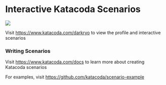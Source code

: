 # Interactive Katacoda Scenarios

[![](http://shields.katacoda.com/katacoda/darkryo/count.svg)](https://www.katacoda.com/darkryo "Get your profile on Katacoda.com")

Visit https://www.katacoda.com/darkryo to view the profile and interactive scenarios

### Writing Scenarios
Visit https://www.katacoda.com/docs to learn more about creating Katacoda scenarios

For examples, visit https://github.com/katacoda/scenario-example
